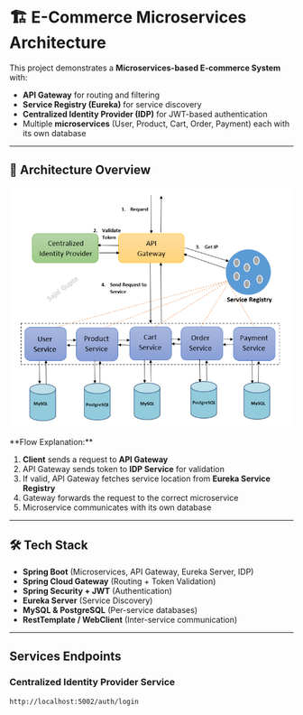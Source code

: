 # 🏗️ E-Commerce Microservices Architecture

This project demonstrates a **Microservices-based E-commerce System** with:

- **API Gateway** for routing and filtering
- **Service Registry (Eureka)** for service discovery
- **Centralized Identity Provider (IDP)** for JWT-based authentication
- Multiple **microservices** (User, Product, Cart, Order, Payment) each with its own database

---

## 📌 Architecture Overview

<p align="center">
  <img src="https://raw.githubusercontent.com/gsajal19/Ecommerce-Microservice/refs/heads/main/Screenshot%202025-09-20%20155016.png" alt="Microservices Architecture" width="600">
</p>
**Flow Explanation:**

1. **Client** sends a request to **API Gateway**
2. API Gateway sends token to **IDP Service** for validation
3. If valid, API Gateway fetches service location from **Eureka Service Registry**
4. Gateway forwards the request to the correct microservice
5. Microservice communicates with its own database

---

## 🛠️ Tech Stack

- **Spring Boot** (Microservices, API Gateway, Eureka Server, IDP)
- **Spring Cloud Gateway** (Routing + Token Validation)
- **Spring Security + JWT** (Authentication)
- **Eureka Server** (Service Discovery)
- **MySQL & PostgreSQL** (Per-service databases)
- **RestTemplate / WebClient** (Inter-service communication)

---

## Services Endpoints

### Centralized Identity Provider Service

```bash
http://localhost:5002/auth/login
```

